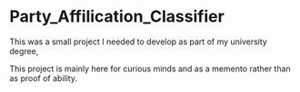 # Party_Affilication_Classifier

This was a small project I needed to develop as part of my university degree,
 
This project is mainly here for curious minds and as a memento rather than as proof of ability.
